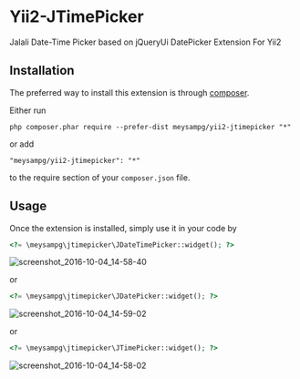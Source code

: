 Yii2-JTimePicker
===========
Jalali Date-Time Picker based on jQueryUi DatePicker Extension For Yii2

Installation
------------

The preferred way to install this extension is through [composer](http://getcomposer.org/download/).

Either run

```
php composer.phar require --prefer-dist meysampg/yii2-jtimepicker "*"
```

or add

```
"meysampg/yii2-jtimepicker": "*"
```

to the require section of your `composer.json` file.


Usage
-----

Once the extension is installed, simply use it in your code by

```php
<?= \meysampg\jtimepicker\JDateTimePicker::widget(); ?>
```

![screenshot_2016-10-04_14-58-40](https://cloud.githubusercontent.com/assets/1416085/19072535/94561672-8a42-11e6-95fd-62a3cb0702d8.png)

or
```php
<?= \meysampg\jtimepicker\JDatePicker::widget(); ?>
```
![screenshot_2016-10-04_14-59-02](https://cloud.githubusercontent.com/assets/1416085/19072533/94320f70-8a42-11e6-98ad-51bb82325a8d.png)

or
```php
<?= \meysampg\jtimepicker\JTimePicker::widget(); ?>
```
![screenshot_2016-10-04_14-58-02](https://cloud.githubusercontent.com/assets/1416085/19072534/9453a98c-8a42-11e6-8953-2074802b1826.png)